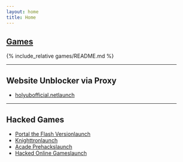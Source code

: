 ```yaml
---
layout: home
title: Home
---
```



<div class="Games" id="Games" markdown="1" style="margin-right: 50px;">

## [Games](games/)

{% include_relative games/README.md %}

</div>

<div class="WebsiteUnblockerProxy" markdown="1" style="margin-right: 50px;">

---

## Website Unblocker via Proxy

* [holyubofficial.net<span class="material-icons">launch</span>](https://holyubofficial.net/)

---

</div>

<div class="HackedGames" markdown="1" style="margin-right: 50px;">

## Hacked Games

* [Portal the Flash Version<span class="material-icons">launch</span>](http://www.hackedonlinegames.com/game/934)
* [Knighttron<span class="material-icons">launch</span>](http://www.arcadeprehacks.com/game/32862/knighttron.html)
* [Acade Prehacks<span class="material-icons">launch</span>](http://www.arcadeprehacks.com/)
* [Hacked Online Games<span class="material-icons">launch</span>](http://www.hackedonlinegames.com/)

</div>
